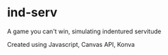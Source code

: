 # ind-serv
A game you can't win, simulating indentured servitude

Created using Javascript, Canvas API, Konva

